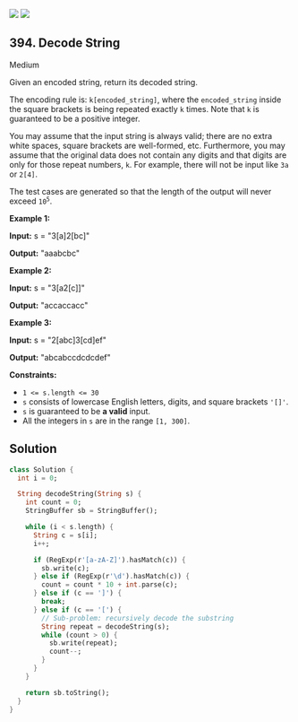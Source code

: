 [![](https://img.shields.io/github/stars/LeetCode-in-Dart/LeetCode-in-Dart?label=Stars&style=flat-square)](https://github.com/LeetCode-in-Dart/LeetCode-in-Dart)
[![](https://img.shields.io/github/forks/LeetCode-in-Dart/LeetCode-in-Dart?label=Fork%20me%20on%20GitHub%20&style=flat-square)](https://github.com/LeetCode-in-Dart/LeetCode-in-Dart/fork)

## 394\. Decode String

Medium

Given an encoded string, return its decoded string.

The encoding rule is: `k[encoded_string]`, where the `encoded_string` inside the square brackets is being repeated exactly `k` times. Note that `k` is guaranteed to be a positive integer.

You may assume that the input string is always valid; there are no extra white spaces, square brackets are well-formed, etc. Furthermore, you may assume that the original data does not contain any digits and that digits are only for those repeat numbers, `k`. For example, there will not be input like `3a` or `2[4]`.

The test cases are generated so that the length of the output will never exceed <code>10<sup>5</sup></code>.

**Example 1:**

**Input:** s = "3[a]2[bc]"

**Output:** "aaabcbc"

**Example 2:**

**Input:** s = "3[a2[c]]"

**Output:** "accaccacc"

**Example 3:**

**Input:** s = "2[abc]3[cd]ef"

**Output:** "abcabccdcdcdef"

**Constraints:**

*   `1 <= s.length <= 30`
*   `s` consists of lowercase English letters, digits, and square brackets `'[]'`.
*   `s` is guaranteed to be **a valid** input.
*   All the integers in `s` are in the range `[1, 300]`.

## Solution

```dart
class Solution {
  int i = 0;

  String decodeString(String s) {
    int count = 0;
    StringBuffer sb = StringBuffer();

    while (i < s.length) {
      String c = s[i];
      i++;

      if (RegExp(r'[a-zA-Z]').hasMatch(c)) {
        sb.write(c);
      } else if (RegExp(r'\d').hasMatch(c)) {
        count = count * 10 + int.parse(c);
      } else if (c == ']') {
        break;
      } else if (c == '[') {
        // Sub-problem: recursively decode the substring
        String repeat = decodeString(s);
        while (count > 0) {
          sb.write(repeat);
          count--;
        }
      }
    }

    return sb.toString();
  }
}
```